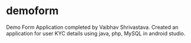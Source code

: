 # demoform
Demo Form Application completed by Vaibhav Shrivastava.
Created an application for user KYC details using java, php, MySQL in android studio.
